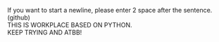 If you want to start a newline, please enter 2 space after the sentence.(github)  
THIS IS WORKPLACE BASED ON PYTHON.  
KEEP TRYING AND ATBB! 
